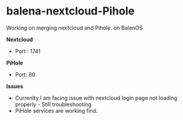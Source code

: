 # balena-nextcloud-Pihole
Working on merging nextcloud and Pihole. on BalenOS

**Nextcloud**
- Port : 1741

**PiHole**
- Port: 80



**Issues**

- Currenlty I am facing issue with nextcloud login page not loading properly - Still troubleshooting
- PiHole services are working find. 
